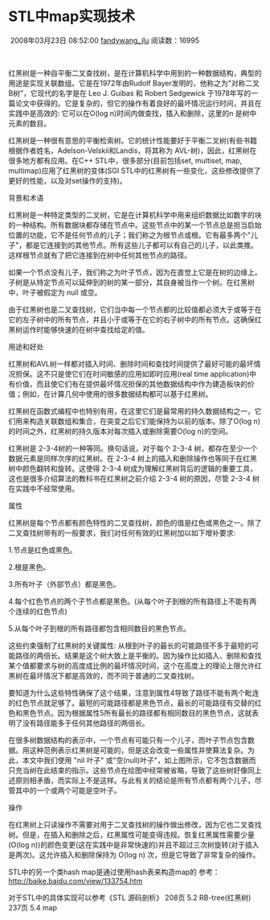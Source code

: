 ﻿# STL中map实现技术

​                                                   2008年03月23日 08:52:00           [fandywang_jlu](https://me.csdn.net/Fandywang_jlu)           阅读数：16995                   

​                   

红黑树是一种自平衡二叉查找树，是在计算机科学中用到的一种数据结构，典型的用途是实现关联数组。它是在1972年由Rudolf  Bayer发明的，他称之为"对称二叉B树"，它现代的名字是在 Leo J. Guibas 和 Robert Sedgewick  于1978年写的一篇论文中获得的。它是复杂的，但它的操作有着良好的最坏情况运行时间，并且在实践中是高效的: 它可以在O(log  n)时间内做查找，插入和删除，这里的n 是树中元素的数目。

红黑树是一种很有意思的平衡检索树。它的统计性能要好于平衡二叉树(有些书籍根据作者姓名，Adelson-Velskii和Landis，将其称为  AVL-树)，因此，红黑树在很多地方都有应用。在C++ STL中，很多部分(目前包括set, multiset, map,  multimap)应用了红黑树的变体(SGI STL中的红黑树有一些变化，这些修改提供了更好的性能，以及对set操作的支持)。


背景和术语

红黑树是一种特定类型的二叉树，它是在计算机科学中用来组织数据比如数字的块的一种结构。所有数据块都存储在节点中。这些节点中的某一个节点总是担当启始位置的功能，它不是任何节点的儿子；我们称之为根节点或根。它有最多两个"儿子"，都是它连接到的其他节点。所有这些儿子都可以有自己的儿子，以此类推。这样根节点就有了把它连接到在树中任何其他节点的路径。

如果一个节点没有儿子，我们称之为叶子节点，因为在直觉上它是在树的边缘上。子树是从特定节点可以延伸到的树的某一部分，其自身被当作一个树。在红黑树中，叶子被假定为 null 或空。

由于红黑树也是二叉查找树，它们当中每一个节点都的比较值都必须大于或等于在它的左子树中的所有节点，并且小于或等于在它的右子树中的所有节点。这确保红黑树运作时能够快速的在树中查找给定的值。

用途和好处

红黑树和AVL树一样都对插入时间、删除时间和查找时间提供了最好可能的最坏情况担保。这不只是使它们在时间敏感的应用如即时应用(real  time  application)中有价值，而且使它们有在提供最坏情况担保的其他数据结构中作为建造板块的价值；例如，在计算几何中使用的很多数据结构都可以基于红黑树。

红黑树在函数式编程中也特别有用，在这里它们是最常用的持久数据结构之一，它们用来构造关联数组和集合，在突变之后它们能保持为以前的版本。除了O(log n)的时间之外，红黑树的持久版本对每次插入或删除需要O(log n)的空间。

红黑树是  2-3-4树的一种等同。换句话说，对于每个 2-3-4 树，都存在至少一个数据元素是同样次序的红黑树。在 2-3-4  树上的插入和删除操作也等同于在红黑树中颜色翻转和旋转。这使得 2-3-4  树成为理解红黑树背后的逻辑的重要工具，这也是很多介绍算法的教科书在红黑树之前介绍 2-3-4 树的原因，尽管 2-3-4 树在实践中不经常使用。

属性

红黑树是每个节点都有颜色特性的二叉查找树，颜色的值是红色或黑色之一。除了二叉查找树带有的一般要求，我们对任何有效的红黑树加以如下增补要求:

1.节点是红色或黑色。

2.根是黑色。

3.所有叶子（外部节点）都是黑色。

4.每个红色节点的两个子节点都是黑色。(从每个叶子到根的所有路径上不能有两个连续的红色节点)

5.从每个叶子到根的所有路径都包含相同数目的黑色节点。

这些约束强制了红黑树的关键属性:   从根到叶子的最长的可能路径不多于最短的可能路径的两倍长。结果是这个树大致上是平衡的。因为操作比如插入、删除和查找某个值都要求与树的高度成比例的最坏情况时间，这个在高度上的理论上限允许红黑树在最坏情况下都是高效的，而不同于普通的二叉查找树。

要知道为什么这些特性确保了这个结果，注意到属性4导致了路径不能有两个毗连的红色节点就足够了。最短的可能路径都是黑色节点，最长的可能路径有交替的红色和黑色节点。因为根据属性5所有最长的路径都有相同数目的黑色节点，这就表明了没有路径能多于任何其他路径的两倍长。

在很多树数据结构的表示中，一个节点有可能只有一个儿子，而叶子节点包含数据。用这种范例表示红黑树是可能的，但是这会改变一些属性并使算法复杂。为此，本文中我们使用  "nil 叶子"  或"空(null)叶子"，如上图所示，它不包含数据而只充当树在此结束的指示。这些节点在绘图中经常被省略，导致了这些树好像同上述原则相矛盾，而实际上不是这样。与此有关的结论是所有节点都有两个儿子，尽管其中的一个或两个可能是空叶子。

操作

在红黑树上只读操作不需要对用于二叉查找树的操作做出修改，因为它也二叉查找树。但是，在插入和删除之后，红黑属性可能变得违规。恢复红黑属性需要少量(O(log  n))的颜色变更(这在实践中是非常快速的)并且不超过三次树旋转(对于插入是两次)。这允许插入和删除保持为 O(log n)  次，但是它导致了非常复杂的操作。

STL中的另一个类hash map是通过使用hash表来构造map的
参考：http://baike.baidu.com/view/133754.htm

对于STL中的具体实现可以参考《STL 源码剖析》
208页 5.2 RB-tree(红黑树)
237页 5.4 map
